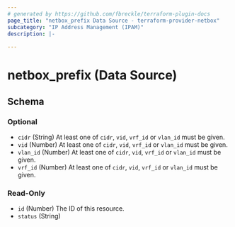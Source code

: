 ```yaml
---
# generated by https://github.com/fbreckle/terraform-plugin-docs
page_title: "netbox_prefix Data Source - terraform-provider-netbox"
subcategory: "IP Address Management (IPAM)"
description: |-
  
---
```


# netbox_prefix (Data Source)





<!-- schema generated by tfplugindocs -->
## Schema

### Optional

- `cidr` (String) At least one of `cidr`, `vid`, `vrf_id` or `vlan_id` must be given.
- `vid` (Number) At least one of `cidr`, `vid`, `vrf_id` or `vlan_id` must be given.
- `vlan_id` (Number) At least one of `cidr`, `vid`, `vrf_id` or `vlan_id` must be given.
- `vrf_id` (Number) At least one of `cidr`, `vid`, `vrf_id` or `vlan_id` must be given.

### Read-Only

- `id` (Number) The ID of this resource.
- `status` (String)


